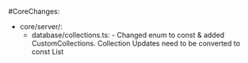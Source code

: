 #CoreChanges:

-   core/server/:
    -   database/collections.ts: - Changed enum to const & added CustomCollections. Collection Updates need to be converted to const List
